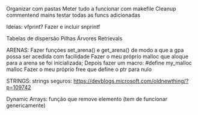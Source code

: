 Organizar com pastas
Meter tudo a funcionar com makefile
Cleanup commentend mains
testar todas as funcs adicionadas

Ideias:
vfprint?
Fazer e incluir snprintf

Tabelas de dispersão
Pilhas
Árvores
    Retrievals


ARENAS:
Fazer funçóes set_arena() e get_arena() de modo a que a gpa possa ser acedida com facilidade
Fazer o meu próprio malloc que aloque para a arena se foi inicializada;
Depois fazer um macro:
    #define my_malloc malloc
Fazer o meu próprio free que define o ptr para nulo


STRINGS:
strings seguros: https://devblogs.microsoft.com/oldnewthing/?p=109742

Dynamic Arrays:
    função que remove elemento (tem de funcionar genericamente)
